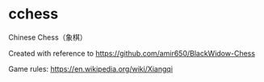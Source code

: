 # cchess
Chinese Chess（象棋）

Created with reference to https://github.com/amir650/BlackWidow-Chess

Game rules: https://en.wikipedia.org/wiki/Xiangqi
